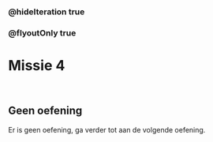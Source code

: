### @hideIteration true
### @flyoutOnly true
# Missie 4
```blocks
```

```template
```

## Geen oefening
Er is geen oefening, ga verder tot aan de volgende oefening.